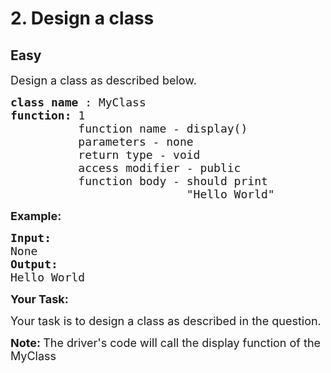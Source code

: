 # 2. Design a class
## Easy 
<div class="problem-statement">
                <p></p><p><span style="font-size:18px">Design a class as described below.</span></p>

<pre><span style="font-size:18px"><strong>class name </strong>: MyClass
<strong>function: </strong>1
&nbsp;         function name - display()
&nbsp;         parameters - none
&nbsp;         return type - void
&nbsp;         access modifier - public
&nbsp;         function body - should print
&nbsp;                         "Hello World"
</span></pre>

<p><span style="font-size:18px"><strong>Example:</strong></span></p>

<pre><span style="font-size:18px"><strong>Input:</strong>
None
<strong>Output:
</strong>Hello World</span></pre>

<p><span style="font-size:18px"><strong>Your Task:</strong></span></p>

<p><span style="font-size:18px">Your task is to design a class as described in the question.</span></p>

<p><span style="font-size:18px"><strong>Note:&nbsp;</strong>The driver's code will call the display function of the MyClass</span></p>
 <p></p>
            </div>